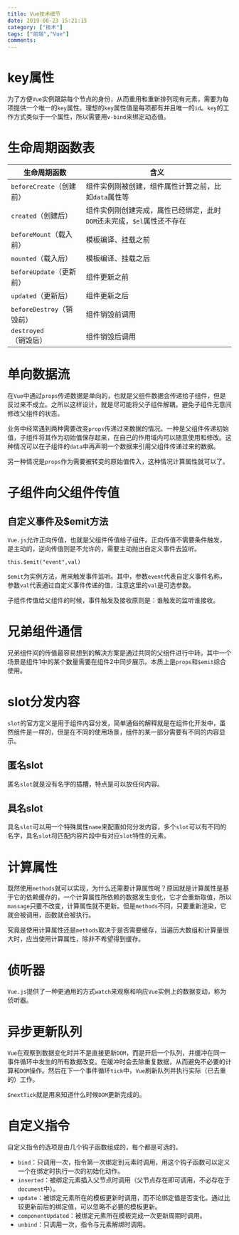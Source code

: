 ```yaml
---
title: Vue技术细节
date: 2019-08-23 15:21:15
category: ["技术"]
tags: ["前端","Vue"]
comments: 
---
```


# key属性 #

为了方便`Vue`实例跟踪每个节点的身份，从而重用和重新排列现有元素，需要为每项提供一个唯一的`key`属性。理想的`key`属性值是每项都有并且唯一的`id`。`key`的工作方式类似于一个属性，所以需要用`v-bind`来绑定动态值。

<!--more-->

# 生命周期函数表 #

|生命周期函数|含义|
|---|---|
|`beforeCreate`（创建前）|组件实例刚被创建，组件属性计算之前，比如`data`属性等|
|`created`（创建后）|组件实例刚创建完成，属性已经绑定，此时`DOM`还未完成，`$el`属性还不存在|
|`beforeMount`（载入前）|模板编译、挂载之前|
|`mounted`（载入后）|模板编译、挂载之后|
|`beforeUpdate`（更新前）|组件更新之前|
|`updated`（更新后）|组件更新之后|
|`beforeDestroy`（销毁前）|组件销毁前调用|
|`destroyed`（销毁后）|组件销毁后调用|

# 单向数据流 #

在`Vue`中通过`props`传递数据是单向的，也就是父组件数据会传递给子组件，但是反过来不成立。之所以这样设计，就是尽可能将父子组件解耦，避免子组件无意间修改父组件的状态。

业务中经常遇到两种需要改变`props`传递过来数据的情况。一种是父组件传递初始值，子组件将其作为初始值保存起来，在自己的作用域内可以随意使用和修改。这种情况可以在子组件的`data`中再声明一个数据来引用父组件传递过来的数据。

另一种情况是`props`作为需要被转变的原始值传入，这种情况计算属性就可以了。

# 子组件向父组件传值 #

## 自定义事件及$emit方法 ##

`Vue.js`允许正向传值，也就是父组件传值给子组件。正向传值不需要条件触发，是主动的，逆向传值则是不允许的，需要主动抛出自定义事件去监听。

`this.$emit("event",val)`

`$emit`为实例方法，用来触发事件监听。其中，参数`event`代表自定义事件名称，参数`val`代表通过自定义事件传递的值，注意这里的`val`是可选参数。

子组件传值给父组件的时候，事件触发及接收原则是：谁触发的监听谁接收。

# 兄弟组件通信 #

兄弟组件间的传值最容易想到的解决方案是通过共同的父组件进行中转。其中一个场景是组件1中的某个数量需要在组件2中同步展示。本质上是`props`和`$emit`综合使用。

# slot分发内容 #

`slot`的官方定义是用于组件内容分发，简单通俗的解释就是在组件化开发中，虽然组件是一样的，但是在不同的使用场景，组件的某一部分需要有不同的内容显示。

## 匿名slot ##

匿名`slot`就是没有名字的插槽，特点是可以放任何内容。

## 具名slot ##

具名`slot`可以用一个特殊属性`name`来配置如何分发内容，多个`slot`可以有不同的名字，具名`slot`将匹配内容片段中有对应`slot`特性的元素。

# 计算属性 #

既然使用`methods`就可以实现，为什么还需要计算属性呢？原因就是计算属性是基于它的依赖缓存的，一个计算属性所依赖的数据发生变化，它才会重新取值，所以`massage`只要不改变，计算属性就不更新。但是`methods`不同，只要重新渲染，它就会被调用，函数就会被执行。

究竟是使用计算属性还是`methods`取决于是否需要缓存，当遍历大数组和计算量很大时，应当使用计算属性，除非不希望得到缓存。

# 侦听器 #
    
`Vue.js`提供了一种更通用的方式`watch`来观察和响应`Vue`实例上的数据变动，称为侦听器。

# 异步更新队列

`Vue`在观察到数据变化时并不是直接更新`DOM`，而是开启一个队列，并缓冲在同一事件循环中发生的所有数据改变。在缓冲时会去除重复数据，从而避免不必要的计算和`DOM`操作。然后在下一个事件循环`tick`中，`Vue`刷新队列并执行实际（已去重的）工作。

`$nextTick`就是用来知道什么时候`DOM`更新完成的。

# 自定义指令

自定义指令的选项是由几个钩子函数组成的，每个都是可选的。

- `bind`：只调用一次，指令第一次绑定到元素时调用，用这个钩子函数可以定义一个在绑定时执行一次的初始化动作。
- `inserted`：被绑定元素插入父节点时调用（父节点存在即可调用，不必存在于`document`中）。
- `update`：被绑定元素所在的模板更新时调用，而不论绑定值是否变化。通过比较更新前后的绑定值，可以忽略不必要的模板更新。
- `componentUpdated`：被绑定元素所在模板完成一次更新周期时调用。
- `unbind`：只调用一次，指令与元素解绑时调用。